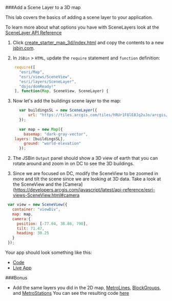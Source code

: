 ###Add a Scene Layer to a 3D map

This lab covers the basics of adding a scene layer to your application.

To learn more about what options you have with SceneLayers look at the [SceneLayer API Reference](https://developers.arcgis.com/javascript/latest/api-reference/esri-layers-SceneLayer.html)

1. Click [create_starter_map_3d/index.html](../create_starter_map_3d/index.html) and copy the contents to a new [jsbin.com](http://jsbin.com).

2. In `JSBin` > `HTML`, update the `require` statement and `function` definition: 

  ```javascript 
      require([
        "esri/Map",
        "esri/views/SceneView",
        "esri/layers/SceneLayer",
        "dojo/domReady!"
      ], function(Map, SceneView, SceneLayer) {
   ```

3. Now let's add the buildings scene layer to the map:

  ```javascript
	    var buildingsSL = new SceneLayer({
			url: "https://tiles.arcgis.com/tiles/hRUr1F8lE8Jq2uJo/arcgis/rest/services/BuildingsDC/SceneServer/layers/0"
		});
		
        var map = new Map({
          basemap: "dark-gray-vector",
	  layers: [buildingsSL],
          ground: "world-elevation"
        });
  ```

2. The JSBin `Output` panel should show a 3D view of earth that you can rotate around and zoom in on DC to see the 3D buildings.


3. Since we are focused on DC, modify the SceneView to be zoomed in more and tilt the scene since we are looking at 3D data. Take a look at the SceneView and the [Camera](https://developers.arcgis.com/javascript/latest/api-reference/esri-views-SceneView.html#camera

```javascript 
 var view = new SceneView({
   container: "viewDiv",
   map: map,
   camera:{
     position: [-77.04, 38.86, 790],
     tilt: 71.47,
     heading: 30.25
   }
 });
```
Your app should look something like this:

 * [Code](index.html)
 * [Live App](https://jofraley.github.io/Hacking_JavaScript/labs/jsapi/add_scene_layer/index.html)

###Bonus

* Add the same layers you did in the 2D map, [MetroLines](https://services.arcgis.com/hRUr1F8lE8Jq2uJo/arcgis/rest/services/Metro_Lines_Regional/FeatureServer/0), [BlockGroups](https://services.arcgis.com/hRUr1F8lE8Jq2uJo/arcgis/rest/services/Census_Block_Groups__2010/FeatureServer/0), and [MetroStations](https://services.arcgis.com/hRUr1F8lE8Jq2uJo/arcgis/rest/services/Metro_Stations_Regional/FeatureServer/0)
You can see the resulting code [here](https://github.com/jofraley/Hacking_JavaScript/blob/master/labs/jsapi/add_scene_layer_feature_layers/index.html)
